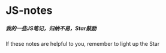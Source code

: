 # JS-notes
##### 我的一些JS笔记，归纳不易，Star鼓励
If these notes are helpful to you, remember to light up the Star
